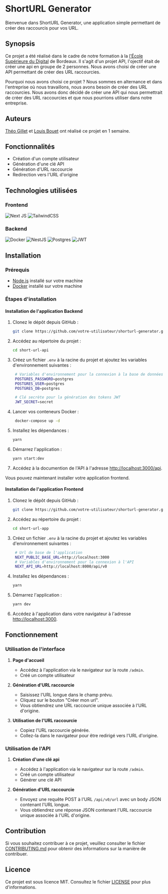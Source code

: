# ShortURL Generator

Bienvenue dans ShortURL Generator, une application simple permettant de créer des raccourcis pour vos URL.

## Synopsis

Ce projet a été réalisé dans le cadre de notre formation à la [l'École Supérieure du Digital](https://www.wildcodeschool.com/fr-FR) de Bordeaux. Il s'agit d'un projet API, l'ojectif était de créer une api en groupe de 2 personnes. Nous avons choisi de créer une API permettant de créer des URL raccourcies.

Pourquoi nous avons choisi ce projet ? Nous sommes en alternance et dans l'entreprise où nous travaillons, nous avons besoin de créer des URL raccourcies. Nous avons donc décidé de créer une API qui nous permettrait de créer des URL raccourcies et que nous pourrions utiliser dans notre entreprise.

## Auteurs

[Théo Gillet](https://github.com/theo-code33) et [Louis Bouet](https://github.com/1ouiss) ont réalisé ce projet en 1 semaine.

## Fonctionnalités

- Création d'un compte utilisateur
- Génération d'une clé API
- Génération d'URL raccourcie
- Redirection vers l'URL d'origine

## Technologies utilisées

### Frontend

![Next JS](https://img.shields.io/badge/Next-black?style=for-the-badge&logo=next.js&logoColor=white)
![TailwindCSS](https://img.shields.io/badge/tailwindcss-%2338B2AC.svg?style=for-the-badge&logo=tailwind-css&logoColor=white)

### Backend

![Docker](https://img.shields.io/badge/docker-%230db7ed.svg?style=for-the-badge&logo=docker&logoColor=white)
![NestJS](https://img.shields.io/badge/nestjs-%23E0234E.svg?style=for-the-badge&logo=nestjs&logoColor=white)
![Postgres](https://img.shields.io/badge/postgres-%23316192.svg?style=for-the-badge&logo=postgresql&logoColor=white)
![JWT](https://img.shields.io/badge/JWT-black?style=for-the-badge&logo=JSON%20web%20tokens)

## Installation

### Prérequis

- [Node.js](https://nodejs.org/) installé sur votre machine
- [Docker](https://www.docker.com/) installé sur votre machine

### Étapes d'installation

#### Installation de l'application Backend

1. Clonez le dépôt depuis GitHub :

   ```sh
   git clone https://github.com/votre-utilisateur/shorturl-generator.git
   ```

2. Accédez au répertoire du projet :

   ```sh
   cd short-url-api
   ```

3. Créez un fichier `.env` à la racine du projet et ajoutez les variables d'environnement suivantes :

   ```sh
    # Variables d'environnement pour la connexion à la base de données
    POSTGRES_PASSWORD=postgres
    POSTGRES_USER=postgres
    POSTGRES_DB=postgres

    # Clé secrète pour la génération des tokens JWT
    JWT_SECRET=secret
   ```

4. Lancer vos conteneurs Docker :

   ```sh
    docker-compose up -d
   ```

5. Installez les dépendances :

   ```sh
   yarn
   ```

6. Démarrez l'application :

   ```sh
   yarn start:dev
   ```

7. Accédez à la documention de l'API à l'adresse [http://localhost:3000/api](http://localhost:8000/documentation-dev).

Vous pouvez maintenant installer votre application frontend.

#### Installation de l'application Frontend

1. Clonez le dépôt depuis GitHub :

   ```sh
   git clone https://github.com/votre-utilisateur/shorturl-generator.git
   ```

2. Accédez au répertoire du projet :

   ```sh
   cd short-url-app
   ```

3. Créez un fichier `.env` à la racine du projet et ajoutez les variables d'environnement suivantes :

   ```sh
    # Url de base de l'application
    NEXT_PUBLIC_BASE_URL=http://localhost:3000
    # Variables d'environnement pour la connexion à l'API
    NEXT_API_URL=http://localhost:8000/api/v0
   ```

4. Installez les dépendances :

   ```sh
   yarn
   ```

5. Démarrez l'application :

   ```sh
   yarn dev
   ```

6. Accédez à l'application dans votre navigateur à l'adresse [http://localhost:3000](http://localhost:3000).

## Fonctionnement

### Utilisation de l'interface

1. **Page d'accueil**

   - Accédez à l'application via le navigateur sur la route `/admin`.
   - Créé un compte utilisateur

2. **Génération d'URL raccourcie**

   - Saisissez l'URL longue dans le champ prévu.
   - Cliquez sur le bouton "Créer mon url".
   - Vous obtiendrez une URL raccourcie unique associée à l'URL d'origine.

3. **Utilisation de l'URL raccourcie**

   - Copiez l'URL raccourcie générée.
   - Collez-la dans le navigateur pour être redirigé vers l'URL d'origine.

### Utilisation de l'API

1. **Création d'une clé api**

   - Accédez à l'application via le navigateur sur la route `/admin`.
   - Créé un compte utilisateur
   - Générer une clé API

2. **Génération d'URL raccourcie**

   - Envoyez une requête POST à l'URL `/api/v0/url` avec un body JSON contenant l'URL longue.
   - Vous obtiendrez une réponse JSON contenant l'URL raccourcie unique associée à l'URL d'origine.

## Contribution

Si vous souhaitez contribuer à ce projet, veuillez consulter le fichier [CONTRIBUTING.md](CONTRIBUTING.md) pour obtenir des informations sur la manière de contribuer.

## Licence

Ce projet est sous licence MIT. Consultez le fichier [LICENSE](LICENSE) pour plus d'informations.
